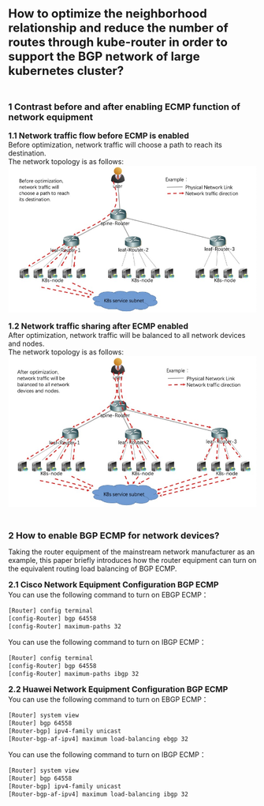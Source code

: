 <font size="5">**How to optimize the neighborhood relationship and reduce the number of routes through kube-router in order to support the BGP network of large kubernetes cluster?**</font>
<br>
<br>
<br>



<font size="4">**1 Contrast before and after enabling ECMP function of network equipment**</font>
<br>
<br>
<font size="3">**1.1 Network traffic flow before ECMP is enabled**</font><br>
Before optimization, network traffic will choose a path to reach its destination.
<br>
The network topology is as follows:
![avatar](../docs/img/large-networks08.jpg)


<font size="3">**1.2 Network traffic sharing after ECMP enabled**</font><br>
After optimization, network traffic will be balanced to all network devices and nodes.
<br>
The network topology is as follows:
![avatar](../docs/img/large-networks09.jpg)

<br>

<font size="4">**2 How to enable BGP ECMP for network devices?**</font><br>

Taking the router equipment of the mainstream network manufacturer as an example, this paper briefly introduces how the router equipment can turn on the equivalent routing load balancing of BGP ECMP.

<font size="3">**2.1 Cisco Network Equipment Configuration BGP ECMP**</font><br>
You can use the following command to turn on EBGP ECMP：

```
[Router] config terminal
[config-Router] bgp 64558
[config-Router] maximum-paths 32
```

You can use the following command to turn on IBGP ECMP：

```
[Router] config terminal
[config-Router] bgp 64558
[config-Router] maximum-paths ibgp 32
```

<font size="3">**2.2 Huawei Network Equipment Configuration BGP ECMP**</font><br>
You can use the following command to turn on EBGP ECMP：

```
[Router] system view
[Router] bgp 64558
[Router-bgp] ipv4-family unicast
[Router-bgp-af-ipv4] maximum load-balancing ebgp 32
```

You can use the following command to turn on IBGP ECMP：

```
[Router] system view
[Router] bgp 64558
[Router-bgp] ipv4-family unicast
[Router-bgp-af-ipv4] maximum load-balancing ibgp 32
```

<br>
<br>

